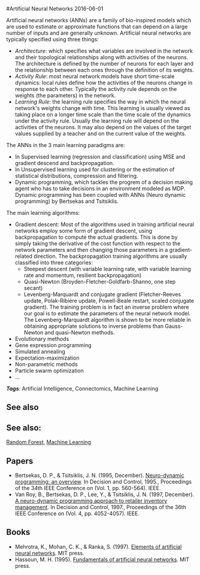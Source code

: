 
#Artificial Neural Networks
2016-06-01

Artificial neural networks (ANNs) are a family of bio-inspired models which are used to estimate or approximate functions that can depend on a large number of inputs and are generally unknown. Artificial neural networks are typically specified using three things:
* *Architecture*: which specifies what variables are involved in the network and their topological relationships along with activities of the neurons. The architecture is defined by the number of neurons for each layer and the relationship between each ones through the definition of its weights.
* *Activity Rule*: most neural network models have short time-scale dynamics: local rules define how the activities of the neurons change in response to each other. Typically the activity rule depends on the weights (the parameters) in the network.
* *Learning Rule*: the learning rule specifies the way in which the neural network's weights change with time. This learning is usually viewed as taking place on a longer time scale than the time scale of the dynamics under the activity rule. Usually the learning rule will depend on the activities of the neurons. It may also depend on the values of the target values supplied by a teacher and on the current value of the weights.


The ANNs in the 3 main learning paradigms are:
* In Supervised learning (regression and classification) using MSE and gradient descend and backpropagation.
* In Unsupervised learning used for clustering or the estimation of statistical distributions, compression and filtering.
* Dynamic programming, which tackles the progrem of a decision making agent who has to take decisions in an environment modeled as MDP. Dynamic programming has been coupled with ANNs (Neuro dynamic programming) by Bertsekas and Tsitsiklis.


The main learning algorithms:
* Gradient descent: Most of the algorithms used in training artificial neural networks employ some form of gradient descent, using backpropagation to compute the actual gradients. This is done by simply taking the derivative of the cost function with respect to the network parameters and then changing those parameters in a gradient-related direction. The backpropagation training algorithms are usually classified into three categories:
	* Steepest descent (with variable learning rate, with variable learning rate and momentum, resilient backpropagation)
	* Quasi-Newton (Broyden-Fletcher-Goldfarb-Shanno, one step secant)
	* Levenberg-Marquardt and conjugate gradient (Fletcher-Reeves update, Polak-Ribiére update, Powell-Beale restart, scaled conjugate gradient). The training problem is in fact an inverse problem where our goal is to estimate the parameters of the neural network model. The Levenberg-Marquardt algorithm is shown to be more reliable in obtaining appropriate solutions to inverse problems than Gauss-Newton and quasi-Newton methods.
* Evolutionary methods
* Gene expression programming
* Simulated annealing
* Expectation-maximization
* Non-parametric methods
* Particle swarm optimization
* ...

***Tags***: Artificial Intelligence, Connectomics, Machine Learning

## See also
## See also:
[Random Forest](/random_forest), [Machine Learning](/machine_learning)
## Papers
* Bertsekas, D. P., & Tsitsiklis, J. N. (1995, December). [Neuro-dynamic programming: an overview](http://web.mit.edu/people/dimitrib/NDP_Encycl.pdf). In Decision and Control, 1995., Proceedings of the 34th IEEE Conference on (Vol. 1, pp. 560-564). IEEE.
* Van Roy, B., Bertsekas, D. P., Lee, Y., & Tsitsiklis, J. N. (1997, December). [A neuro-dynamic programming approach to retailer inventory management](http://neuron.tuke.sk/~hudecm/PDF_PAPERS/retail.pdf). In Decision and Control, 1997., Proceedings of the 36th IEEE Conference on (Vol. 4, pp. 4052-4057). IEEE.

## Books
* Mehrotra, K., Mohan, C. K., & Ranka, S. (1997). [Elements of artificial neural networks](https://www.goodreads.com/book/show/2046567.Elements_of_Artificial_Neural_Networks). MIT press.
* Hassoun, M. H. (1995). [Fundamentals of artificial neural networks](https://www.goodreads.com/book/show/1553951.Fundamentals_of_Artificial_Neural_Networks). MIT press.



